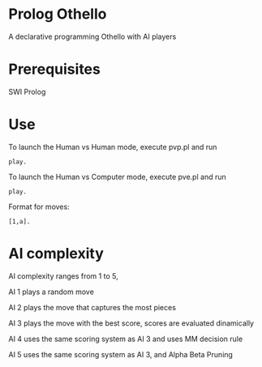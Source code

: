# Prolog Othello
A declarative programming Othello with AI players

# Prerequisites

SWI Prolog

# Use

To launch the Human vs Human mode, execute pvp.pl and run

`play.`

To launch the Human vs Computer mode, execute pve.pl and run

`play.`


Format for moves:

`[1,a].`

# AI complexity
AI complexity ranges from 1 to 5,

AI 1 plays a random move 

AI 2 plays the move that captures the most pieces 

AI 3 plays the move with the best score, scores are evaluated dinamically 

AI 4 uses the same scoring system as AI 3 and uses MM decision rule 

AI 5 uses the same scoring system as AI 3, and Alpha Beta Pruning 

